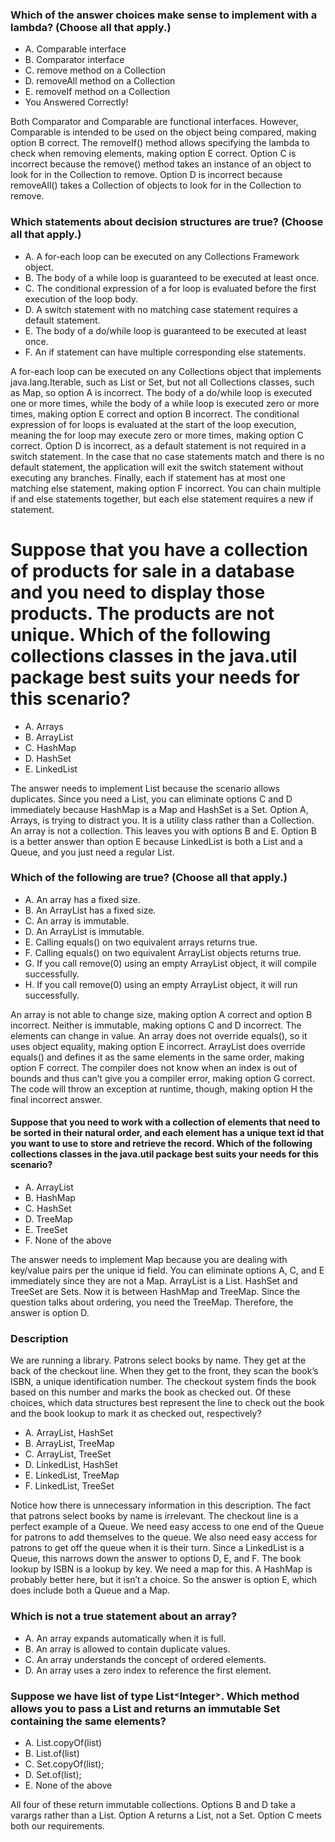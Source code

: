 ### Which of the answer choices make sense to implement with a lambda? (Choose all that apply.)
* A. Comparable interface
* B. Comparator interface
* C. remove method on a Collection
* D. removeAll method on a Collection
* E. removeIf method on a Collection
* You Answered Correctly!
    
Both Comparator and Comparable are functional interfaces.
However, Comparable is intended to be used on the object being compared, making option B correct.
The removeIf() method allows specifying the lambda to check when removing elements, making option E correct.
Option C is incorrect because the remove() method takes an instance of an object to look for in the Collection to remove.
Option D is incorrect because removeAll() takes a Collection of objects to look for in the Collection to remove.

### Which statements about decision structures are true? (Choose all that apply.)
* A. A for-each loop can be executed on any Collections Framework object.
* B. The body of a while loop is guaranteed to be executed at least once.
* C. The conditional expression of a for loop is evaluated before the first execution of the loop body.
* D. A switch statement with no matching case statement requires a default statement.
* E. The body of a do/while loop is guaranteed to be executed at least once.
* F. An if statement can have multiple corresponding else statements.

A for-each loop can be executed on any Collections object that implements java.lang.Iterable, such as List or Set, but not all Collections classes, such as Map, so option A is incorrect.
The body of a do/while loop is executed one or more times, while the body of a while loop is executed zero or more times, making option E correct and option B incorrect.
The conditional expression of for loops is evaluated at the start of the loop execution, meaning the for loop may execute zero or more times, making option C correct.
Option D is incorrect, as a default statement is not required in a switch statement.
In the case that no case statements match and there is no default statement, the application will exit the switch statement without executing any branches.
Finally, each if statement has at most one matching else statement, making option F incorrect.
You can chain multiple if and else statements together, but each else statement requires a new if statement.

# Suppose that you have a collection of products for sale in a database and you need to display those products. The products are not unique. Which of the following collections classes in the java.util package best suits your needs for this scenario?
*  A. Arrays
*  B. ArrayList
*  C. HashMap
*  D. HashSet
*  E. LinkedList

The answer needs to implement List because the scenario allows duplicates.
Since you need a List, you can eliminate options C and D immediately because HashMap is a Map and HashSet is a Set.
Option A, Arrays, is trying to distract you. It is a utility class rather than a Collection.
An array is not a collection. This leaves you with options B and E.
Option B is a better answer than option E because LinkedList is both a List and a Queue, and you just need a regular List.

### Which of the following are true? (Choose all that apply.)
*  A. An array has a fixed size.
*  B. An ArrayList has a fixed size.
*  C. An array is immutable.
*  D. An ArrayList is immutable.
*  E. Calling equals() on two equivalent arrays returns true.
*  F. Calling equals() on two equivalent ArrayList objects returns true.
*  G. If you call remove(0) using an empty ArrayList object, it will compile successfully.
*  H. If you call remove(0) using an empty ArrayList object, it will run successfully.

An array is not able to change size, making option A correct and option B incorrect.
Neither is immutable, making options C and D incorrect. The elements can change in value.
An array does not override equals(), so it uses object equality, making option E incorrect.
ArrayList does override equals() and defines it as the same elements in the same order, making option F correct.
The compiler does not know when an index is out of bounds and thus can’t give you a compiler error, making option G correct.
The code will throw an exception at runtime, though, making option H the final incorrect answer.

#### Suppose that you need to work with a collection of elements that need to be sorted in their natural order, and each element has a unique text id that you want to use to store and retrieve the record. Which of the following collections classes in the java.util package best suits your needs for this scenario?
*  A. ArrayList
*  B. HashMap
*  C. HashSet
*  D. TreeMap
*  E. TreeSet
*  F. None of the above

The answer needs to implement Map because you are dealing with key/value pairs per the unique id field.
You can eliminate options A, C, and E immediately since they are not a Map. ArrayList is a List.
HashSet and TreeSet are Sets. Now it is between HashMap and TreeMap. Since the question talks about ordering, you need the TreeMap.
Therefore, the answer is option D.

### Description
We are running a library. Patrons select books by name. They get at the back of the checkout line.
When they get to the front, they scan the book’s ISBN, a unique identification number.
The checkout system finds the book based on this number and marks the book as checked out.
Of these choices, which data structures best represent the line to check out the book and the book lookup to mark it as checked out,
respectively?

*  A. ArrayList, HashSet
*  B. ArrayList, TreeMap
*  C. ArrayList, TreeSet
*  D. LinkedList, HashSet
*  E. LinkedList, TreeMap
*  F. LinkedList, TreeSet

Notice how there is unnecessary information in this description.
The fact that patrons select books by name is irrelevant.
The checkout line is a perfect example of a Queue.
We need easy access to one end of the Queue for patrons to add themselves to the queue.
We also need easy access for patrons to get off the queue when it is their turn.
Since a LinkedList is a Queue, this narrows down the answer to options D, E, and F.
The book lookup by ISBN is a lookup by key.
We need a map for this.
A HashMap is probably better here, but it isn’t a choice.
So the answer is option E, which does include both a Queue and a Map.

### Which is not a true statement about an array?
*  A. An array expands automatically when it is full.
*  B. An array is allowed to contain duplicate values.
*  C. An array understands the concept of ordered elements.
*  D. An array uses a zero index to reference the first element.

### Suppose we have list of type List˂Integer˃. Which method allows you to pass a List and returns an immutable Set containing the same elements?
*  A. List.copyOf(list)
*  B. List.of(list)
*  C. Set.copyOf(list);
*  D. Set.of(list);
*  E. None of the above

All four of these return immutable collections.
Options B and D take a varargs rather than a List. Option A returns a List, not a Set. Option C meets both our requirements.

